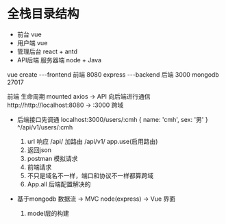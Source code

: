 # 全栈目录结构
  - 前台 vue
   - 用户端 vue
   - 管理后台 react + antd
  - API后端 服务器端 node + Java

vue create ---frontend 前端 8080
express ---backend 后端 3000
mongodb 27017

前端 生命周期 mounted
axios
-> API 向后端进行通信
http://http://localhost:8080 -> :3000 跨域

- 后端接口先调通
  localhost:3000/users/:cmh
  {
    name: 'cmh',
    sex: '男'
  }
  ^/api/v1/users/:cmh
  1. url 响应 /api/
   加路由 /api/v1/
   app.use(启用路由)
  2. 返回json
  3. postman 模拟请求
  4. 前端请求
  5. 不只是域名不一样，端口和协议不一样都算跨域
  6. App.all 后端配置解决的

- 基于mongodb 数据流 -> MVC node(express) -> Vue 界面
  1. model层的构建